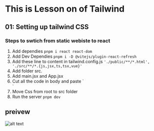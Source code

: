 # This is Lesson on of Tailwind

## 01: Setting up tailwind CSS 

### Steps to swtich from static webiste to react
1. Add dependies `pnpm i react react-dom` 
2. Add Dev Dependies `pnpm i -D @vitejs/plugin-react-refresh`
3. Add these line to content in tailwind.config.js `'./public/**/*.html',
    './src/**/*.{js,jsx,ts,tsx,vue}'`
4. Add folder src.
5. Add main.jsx and App.jsx
6. Cut all the code in body and paste 
    `<div id="root"></div>
    <script type="module" src="/src/main.jsx"></script>`
7. Move Css from root to src folder
7. Run the server `pnpm dev`

## preivew
![alt text](preview.png)